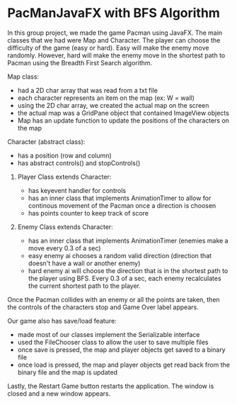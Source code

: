 # PacManJavaFX with BFS Algorithm
In this group project, we made the game Pacman using JavaFX.
The main classes that we had were Map and Character.
The player can choose the difficulty of the game (easy or hard). Easy will make the enemy move randomly. However, hard will make the enemy move in the shortest path to Pacman using the Breadth First Search algorithm. 

Map class:
  - had a 2D char array that was read from a txt file
  - each character represents an item on the map (ex: W = wall)
  - using the 2D char array, we created the actual map on the screen
  - the actual map was a GridPane object that contained ImageView objects
  - Map has an update function to update the positions of the characters on the map

Character (abstract class):
  - has a position (row and column) 
  - has abstract controls() and stopControls()
  
  1. Player Class extends Character:
      - has keyevent handler for controls
      - has an inner class that implements AnimationTimer to allow for continous movement of the Pacman once a direction is choosen
      - has points counter to keep track of score
  
  2. Enemy Class extends Character:
      - has an inner class that implements AnimationTimer (enemies make a move every 0.3 of a sec)
      - easy enemy ai chooses a random valid direction (direction that doesn't have a wall or another enemy)
      - hard enemy ai will choose the direction that is in the shortest path to the player using BFS. Every 0.3 of a sec, each enemy      recalculates the current shortest path to the player.

Once the Pacman collides with an enemy or all the points are taken, then the controls of the characters stop and Game Over label appears.

Our game also has save/load feature:
  - made most of our classes implement the Serializable interface
  - used the FileChooser class to allow the user to save multiple files
  - once save is pressed, the map and player objects get saved to a binary file
  - once load is pressed, the map and player objects get read back from the binary file and the map is updated
  
Lastly, the Restart Game button restarts the application. The window is closed and a new window appears. 
